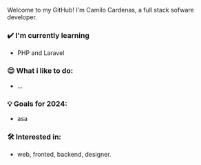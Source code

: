 Welcome to my GitHub! I'm Camilo Cardenas, a full stack sofware developer.

### ✔️ I'm currently learning
- PHP and Laravel

### 😍 What i like to do:
- ...

### 💡 Goals for 2024:
- asa

### 🛠 Interested in:
- web, fronted, backend, designer.
